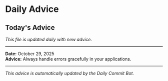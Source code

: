 # Daily Advice

## Today's Advice
*This file is updated daily with new advice.*

---

**Date:** October 29, 2025  
**Advice:** Always handle errors gracefully in your applications.

---

*This advice is automatically updated by the Daily Commit Bot.*
